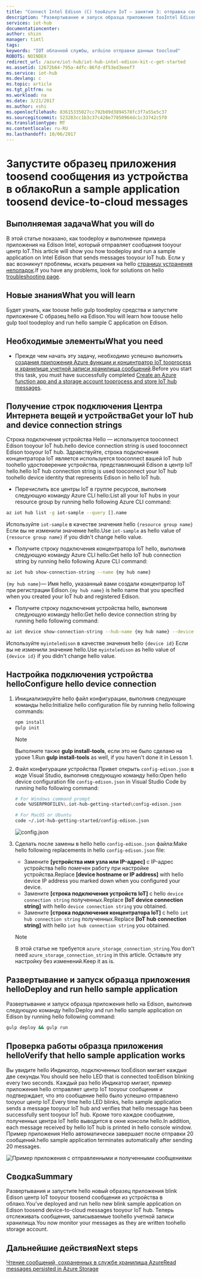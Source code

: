 ```yaml
---
title: "Connect Intel Edison (C) tooAzure IoT — занятия 3: отправка сообщений | Документы Microsoft"
description: "Развертывание и запуск образца приложения tooIntel Edison, отправляет сообщения центр IoT tooyour и hello Индикатор мигает."
services: iot-hub
documentationcenter: 
author: shizn
manager: timtl
tags: 
keywords: "IOT облачной службы, arduino отправки данных toocloud"
ROBOTS: NOINDEX
redirect_url: /azure/iot-hub/iot-hub-intel-edison-kit-c-get-started
ms.assetid: 12672b64-795a-4dfc-86fd-df53ed3eeef7
ms.service: iot-hub
ms.devlang: c
ms.topic: article
ms.tgt_pltfrm: na
ms.workload: na
ms.date: 3/21/2017
ms.author: xshi
ms.openlocfilehash: 83615335027cc792b89d3894578fc3f7a55e5c37
ms.sourcegitcommit: 523283cc1b3c37c428e77850964dc1c33742c5f0
ms.translationtype: MT
ms.contentlocale: ru-RU
ms.lasthandoff: 10/06/2017
---
```

# <a name="run-a-sample-application-toosend-device-to-cloud-messages"></a><span data-ttu-id="f9be2-104">Запустите образец приложения toosend сообщения из устройства в облако</span><span class="sxs-lookup"><span data-stu-id="f9be2-104">Run a sample application toosend device-to-cloud messages</span></span>
## <a name="what-you-will-do"></a><span data-ttu-id="f9be2-105">Выполняемая задача</span><span class="sxs-lookup"><span data-stu-id="f9be2-105">What you will do</span></span>
<span data-ttu-id="f9be2-106">В этой статье показано, как toodeploy и выполнение примера приложения на Edison Intel, который отправляет сообщения tooyour центр IoT.</span><span class="sxs-lookup"><span data-stu-id="f9be2-106">This article will show you how toodeploy and run a sample application on Intel Edison that sends messages tooyour IoT hub.</span></span> <span data-ttu-id="f9be2-107">Если у вас возникнут проблемы, искать решения на hello [страницу устранения неполадок][troubleshooting].</span><span class="sxs-lookup"><span data-stu-id="f9be2-107">If you have any problems, look for solutions on hello [troubleshooting page][troubleshooting].</span></span>

## <a name="what-you-will-learn"></a><span data-ttu-id="f9be2-108">Новые знания</span><span class="sxs-lookup"><span data-stu-id="f9be2-108">What you will learn</span></span>
<span data-ttu-id="f9be2-109">Будет узнать, как toouse hello gulp toodeploy средства и запустите приложение C образец hello на Edison.</span><span class="sxs-lookup"><span data-stu-id="f9be2-109">You will learn how toouse hello gulp tool toodeploy and run hello sample C application on Edison.</span></span>

## <a name="what-you-need"></a><span data-ttu-id="f9be2-110">Необходимые элементы</span><span class="sxs-lookup"><span data-stu-id="f9be2-110">What you need</span></span>
* <span data-ttu-id="f9be2-111">Прежде чем начать эту задачу, необходимо успешно выполнить [создания приложения Azure функции и концентратор IoT tooprocess и хранилище учетной записи хранилища сообщений][process-and-store-iot-hub-messages].</span><span class="sxs-lookup"><span data-stu-id="f9be2-111">Before you start this task, you must have successfully completed [Create an Azure function app and a storage account tooprocess and store IoT hub messages][process-and-store-iot-hub-messages].</span></span>

## <a name="get-your-iot-hub-and-device-connection-strings"></a><span data-ttu-id="f9be2-112">Получение строк подключения Центра Интернета вещей и устройства</span><span class="sxs-lookup"><span data-stu-id="f9be2-112">Get your IoT hub and device connection strings</span></span>
<span data-ttu-id="f9be2-113">Строка подключения устройства Hello — используется tooconnect Edison tooyour IoT hub.</span><span class="sxs-lookup"><span data-stu-id="f9be2-113">hello device connection string is used tooconnect Edison tooyour IoT hub.</span></span> <span data-ttu-id="f9be2-114">Здравствуйте, строка подключения концентратора IoT является используется tooconnect вашей IoT hub toohello удостоверение устройства, представляющий Edison в центр IoT hello.</span><span class="sxs-lookup"><span data-stu-id="f9be2-114">hello IoT hub connection string is used tooconnect your IoT hub toohello device identity that represents Edison in hello IoT hub.</span></span>

* <span data-ttu-id="f9be2-115">Перечислить все центры IoT в группе ресурсов, выполнив следующую команду Azure CLI hello:</span><span class="sxs-lookup"><span data-stu-id="f9be2-115">List all your IoT hubs in your resource group by running hello following Azure CLI command:</span></span>

```bash
az iot hub list -g iot-sample --query [].name
```

<span data-ttu-id="f9be2-116">Используйте `iot-sample` в качестве значения hello `{resource group name}` Если вы не изменили значение hello.</span><span class="sxs-lookup"><span data-stu-id="f9be2-116">Use `iot-sample` as hello value of `{resource group name}` if you didn't change hello value.</span></span>

* <span data-ttu-id="f9be2-117">Получите строку подключения концентратора IoT hello, выполнив следующую команду Azure CLI hello:</span><span class="sxs-lookup"><span data-stu-id="f9be2-117">Get hello IoT hub connection string by running hello following Azure CLI command:</span></span>

```bash
az iot hub show-connection-string --name {my hub name}
```

<span data-ttu-id="f9be2-118">`{my hub name}`— Имя hello, указанный вами создали концентратор IoT при регистрации Edison.</span><span class="sxs-lookup"><span data-stu-id="f9be2-118">`{my hub name}` is hello name that you specified when you created your IoT hub and registered Edison.</span></span>

* <span data-ttu-id="f9be2-119">Получите строку подключения устройства hello, выполнив следующую команду hello:</span><span class="sxs-lookup"><span data-stu-id="f9be2-119">Get hello device connection string by running hello following command:</span></span>

```bash
az iot device show-connection-string --hub-name {my hub name} --device-id myinteledison
```

<span data-ttu-id="f9be2-120">Используйте `myinteledison` в качестве значения hello `{device id}` Если вы не изменили значение hello.</span><span class="sxs-lookup"><span data-stu-id="f9be2-120">Use `myinteledison` as hello value of `{device id}` if you didn't change hello value.</span></span>

## <a name="configure-hello-device-connection"></a><span data-ttu-id="f9be2-121">Настройка подключения устройства hello</span><span class="sxs-lookup"><span data-stu-id="f9be2-121">Configure hello device connection</span></span>
1. <span data-ttu-id="f9be2-122">Инициализируйте hello файл конфигурации, выполнив следующие команды hello:</span><span class="sxs-lookup"><span data-stu-id="f9be2-122">Initialize hello configuration file by running hello following commands:</span></span>

   ```bash
   npm install
   gulp init
   ```
   > [!NOTE]
   > <span data-ttu-id="f9be2-123">Выполните также **gulp install-tools**, если это не было сделано на уроке 1.</span><span class="sxs-lookup"><span data-stu-id="f9be2-123">Run **gulp install-tools** as well, if you haven't done it in Lesson 1.</span></span>

2. <span data-ttu-id="f9be2-124">Файл конфигурации устройства Привет открыть `config-edison.json` в коде Visual Studio, выполнив следующую команду hello:</span><span class="sxs-lookup"><span data-stu-id="f9be2-124">Open hello device configuration file `config-edison.json` in Visual Studio Code by running hello following command:</span></span>

   ```bash
   # For Windows command prompt
   code %USERPROFILE%\.iot-hub-getting-started\config-edison.json

   # For MacOS or Ubuntu
   code ~/.iot-hub-getting-started/config-edison.json
   ```

   ![config.json](media/iot-hub-intel-edison-lessons/lesson3/config.png)

3. <span data-ttu-id="f9be2-126">Сделать после замены в hello hello `config-edison.json` файла:</span><span class="sxs-lookup"><span data-stu-id="f9be2-126">Make hello following replacements in hello `config-edison.json` file:</span></span>

   * <span data-ttu-id="f9be2-127">Замените **[устройства имя узла или IP-адрес]** с IP-адрес устройства hello помечен работу при настройке устройства.</span><span class="sxs-lookup"><span data-stu-id="f9be2-127">Replace **[device hostname or IP address]** with hello device IP address you marked down when you configured your device.</span></span>
   * <span data-ttu-id="f9be2-128">Замените **[строка подключения устройств IoT]** с hello `device connection string` полученных.</span><span class="sxs-lookup"><span data-stu-id="f9be2-128">Replace **[IoT device connection string]** with hello `device connection string` you obtained.</span></span>
   * <span data-ttu-id="f9be2-129">Замените **[строка подключения концентратора IoT]** с hello `iot hub connection string` полученных.</span><span class="sxs-lookup"><span data-stu-id="f9be2-129">Replace **[IoT hub connection string]** with hello `iot hub connection string` you obtained.</span></span>

   > [!NOTE]
   > <span data-ttu-id="f9be2-130">В этой статье не требуется `azure_storage_connection_string`.</span><span class="sxs-lookup"><span data-stu-id="f9be2-130">You don't need `azure_storage_connection_string` in this article.</span></span> <span data-ttu-id="f9be2-131">Оставьте эту настройку без изменений.</span><span class="sxs-lookup"><span data-stu-id="f9be2-131">Keep it as is.</span></span>

## <a name="deploy-and-run-hello-sample-application"></a><span data-ttu-id="f9be2-132">Развертывание и запуск образца приложения hello</span><span class="sxs-lookup"><span data-stu-id="f9be2-132">Deploy and run hello sample application</span></span>
<span data-ttu-id="f9be2-133">Развертывание и запуск образца приложения hello на Edison, выполнив следующую команду hello:</span><span class="sxs-lookup"><span data-stu-id="f9be2-133">Deploy and run hello sample application on Edison by running hello following command:</span></span>

```bash
gulp deploy && gulp run
```

## <a name="verify-that-hello-sample-application-works"></a><span data-ttu-id="f9be2-134">Проверка работы образца приложения hello</span><span class="sxs-lookup"><span data-stu-id="f9be2-134">Verify that hello sample application works</span></span>
<span data-ttu-id="f9be2-135">Вы увидите hello Индикатор, подключенных tooEdison мигает каждые две секунды.</span><span class="sxs-lookup"><span data-stu-id="f9be2-135">You should see hello LED that is connected tooEdison blinking every two seconds.</span></span> <span data-ttu-id="f9be2-136">Каждый раз hello Индикатор мигает, пример приложения hello отправляет центр IoT tooyour сообщения и подтверждает, что это сообщение hello было успешно отправлено tooyour центр IoT.</span><span class="sxs-lookup"><span data-stu-id="f9be2-136">Every time hello LED blinks, hello sample application sends a message tooyour IoT hub and verifies that hello message has been successfully sent tooyour IoT hub.</span></span> <span data-ttu-id="f9be2-137">Кроме того каждое сообщение, полученных центра IoT hello выводится в окне консоли hello.</span><span class="sxs-lookup"><span data-stu-id="f9be2-137">In addition, each message received by hello IoT hub is printed in hello console window.</span></span> <span data-ttu-id="f9be2-138">Пример приложения Hello автоматически завершает после отправки 20 сообщений.</span><span class="sxs-lookup"><span data-stu-id="f9be2-138">hello sample application terminates automatically after sending 20 messages.</span></span>

![Пример приложения с отправленными и полученными сообщениями][sample-application-with-sent-and-received-messages]

## <a name="summary"></a><span data-ttu-id="f9be2-140">Сводка</span><span class="sxs-lookup"><span data-stu-id="f9be2-140">Summary</span></span>
<span data-ttu-id="f9be2-141">Развертывания и запустите hello новый образец приложения blink Edison центр IoT tooyour toosend сообщения из устройства в облако.</span><span class="sxs-lookup"><span data-stu-id="f9be2-141">You've deployed and run hello new blink sample application on Edison toosend device-to-cloud messages tooyour IoT hub.</span></span> <span data-ttu-id="f9be2-142">Теперь отслеживать сообщения, записываемые toohello учетной записи хранилища.</span><span class="sxs-lookup"><span data-stu-id="f9be2-142">You now monitor your messages as they are written toohello storage account.</span></span>

## <a name="next-steps"></a><span data-ttu-id="f9be2-143">Дальнейшие действия</span><span class="sxs-lookup"><span data-stu-id="f9be2-143">Next steps</span></span>
<span data-ttu-id="f9be2-144">[Чтение сообщений, сохраненных в службе хранилища Azure][read-messages-persisted-in-azure-storage]</span><span class="sxs-lookup"><span data-stu-id="f9be2-144">[Read messages persisted in Azure Storage][read-messages-persisted-in-azure-storage]</span></span>
<!-- Images and links -->

[troubleshooting]: iot-hub-intel-edison-kit-c-troubleshooting.md
[process-and-store-iot-hub-messages]: iot-hub-intel-edison-kit-c-lesson3-deploy-resource-manager-template.md
[sample-application-with-sent-and-received-messages]: media/iot-hub-intel-edison-lessons/lesson3/gulp_run_c.png
[read-messages-persisted-in-azure-storage]: iot-hub-intel-edison-kit-c-lesson3-read-table-storage.md